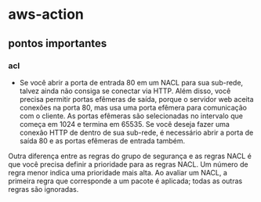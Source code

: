 # aws-action

## pontos importantes
### acl
-  Se você abrir a porta de entrada 80 em um NACL para sua sub-rede, talvez ainda não consiga se conectar via HTTP. Além disso, você precisa permitir portas efêmeras de saída, porque o servidor web aceita conexões na porta 80, mas usa uma porta efêmera para comunicação com o cliente. As portas efêmeras são selecionadas no intervalo que começa em 1024 e termina em 65535. Se você deseja fazer uma conexão HTTP de dentro de sua sub-rede, é necessário abrir a porta de saída 80 e as portas efêmeras de entrada também.

Outra diferença entre as regras do grupo de segurança e as regras NACL é que você precisa definir a prioridade para as regras NACL. Um número de regra menor indica uma prioridade mais alta. Ao avaliar um NACL, a primeira regra que corresponde a um pacote é aplicada; todas as outras regras são ignoradas.
